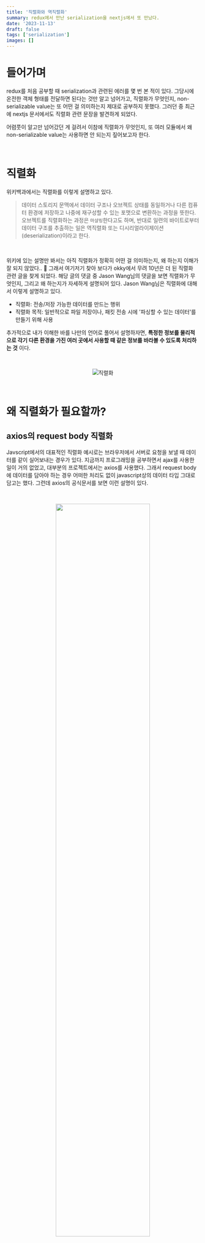 ```yaml
---
title: '직렬화와 역직렬화'
summary: redux에서 만난 serialization을 nextjs에서 또 만났다.
date: '2023-11-13'
draft: false
tags: ['serialization']
images: []
---
```


# 들어가며

redux를 처음 공부할 때 serialization과 관련된 에러를 몇 번 본 적이 있다. 그당시에 온전한 객체 형태를 전달하면 된다는 것만 알고 넘어가고, 직렬화가 무엇인지, non-serializable value는 또 어떤 걸 의미하는지 제대로 공부하지 못했다. 그러던 중 최근에 nextjs 문서에서도 직렬화 관련 문장을 발견하게 되었다.

어렴풋이 알고만 넘어갔던 게 걸려서 이참에 직렬화가 무엇인지, 또 여러 모듈에서 왜 non-serializable value는 사용하면 안 되는지 짚어보고자 한다.

<br/>

# 직렬화

위키백과에서는 직렬화를 이렇게 설명하고 있다.

> 데이터 스토리지 문맥에서 데이터 구조나 오브젝트 상태를 동일하거나 다른 컴퓨터 환경에 저장하고 나중에 재구성할 수 있는 포맷으로 변환하는 과정을 뜻한다. 오브젝트를 직렬화하는 과정은 `마샬링`한다고도 하며, 반대로 일련의 바이트로부터 데이터 구조를 추출하는 일은 역직렬화 또는 디시리얼라이제이션(deserialization)이라고 한다.

<br/>

위키에 있는 설명만 봐서는 아직 직렬화가 정확히 어떤 걸 의미하는지, 왜 하는지 이해가 잘 되지 않았다.. 🫠 그래서 여기저기 찾아 보다가 okky에서 무려 10년은 더 된 직렬화 관련 글을 찾게 되었다. 해당 글의 댓글 중 Jason Wang님의 댓글을 보면 직렬화가 무엇인지, 그리고 왜 하는지가 자세하게 설명되어 있다. Jason Wang님은 직렬화에 대해서 이렇게 설명하고 있다.

- 직렬화: 전송/저장 가능한 데이터를 만드는 행위
- 직렬화 목적: 일반적으로 파일 저장이나, 패킷 전송 시에 '파싱할 수 있는 데이터'를 만들기 위해 사용

추가적으로 내가 이해한 바를 나만의 언어로 풀어서 설명하자면, **특정한 정보를 물리적으로 각기 다른 환경을 가진 여러 곳에서 사용할 때 같은 정보를 바라볼 수 있도록 처리하는 것** 이다.

<br/>

<p align="center">
  <img src="https://hazelcast.com/wp-content/uploads/2021/12/serialization-deserialization-diagram-800x318-1.png" alt="직렬화" />
</p>

<br/>

# 왜 직렬화가 필요할까?

## axios의 request body 직렬화

Javscript에서의 대표적인 직렬화 예시로는 브라우저에서 서버로 요청을 보낼 때 데이터를 같이 실어보내는 경우가 있다. 지금까지 프로그래밍을 공부하면서 ajax를 사용한 일이 거의 없었고, 대부분의 프로젝트에서는 axios를 사용했다. 그래서 request body에 데이터를 담아야 하는 경우 어떠한 처리도 없이 javascript상의 데이터 타입 그대로 담고는 했다. 그런데 axios의 공식문서를 보면 이런 설명이 있다.

<br/>

<p align="center">
  <img src="https://github.com/zubetcha/zulog/assets/91620721/4a6108f5-93d9-4a07-8022-17d6a5793390" width="70%" />
</p>

<br/>

여기서 주목해야 할 부분은 **JSON 데이터 자동 변환** 이다.

javascript에서의 직렬화 예시로 가장 자주 언급되는 게 JSON.stringify 메서드와 JSON.parse 메서드이다. JSON.stringify 메서드는 자바스크립트의 객체를 json 문자열로 직렬화하는 메서드이며, JSON.parse는 json 문자열을 자바스크립트의 객체로 역직렬화하는 메서드라고 잘 알려져 있다.

<br/>

```javascript
const obj = { a: 1 }

// object > JSON
const jsonString = JSON.stringify(obj) // "{"a": 1}"

// JSON > object
const jsonParse = JSON.parse(jsonString) // {a: 1}
```

<br/>

axios는 내부적으로 XMLHttpRequest API를 사용하고 있다. XMLHttpRqeust는 send 메서드를 통해 request body를 전송할 수 있는데, 이 때 전송할 수 있는 데이터의 종류로는 Documnet, Blob, ArrayBuffer, TypesArray, DataView, FormData, URLSearchParams, string literal, object 등으로 정해져 있으며, 일부 데이터 종류는 send 메서드 내부적으로 serialization하는 동작이 내장되어 있다.

그런데 axios 내부적으로도 request body로 전송하는 데이터를 JSON.stringify 메서드를 이용해 직렬화하는 로직이 들어가 있다. 아래 코드는 axios가 요청 객체 중 request body를 변형시키는 함수 중 일부이다.

```javascript
// 생략

if (isObjectPayload && utils.isHTMLForm(data)) {
  data = new FormData(data)
}

if (isFormData) {
  if (!hasJSONContentType) {
    return data
  }
  return hasJSONContentType ? JSON.stringify(formDataToJSON(data)) : data
}

if (
  utils.isArrayBuffer(data) ||
  utils.isBuffer(data) ||
  utils.isStream(data) ||
  utils.isFile(data) ||
  utils.isBlob(data)
) {
  return data
}

if (utils.isArrayBufferView(data)) {
  return data.buffer
}

if (utils.isURLSearchParams(data)) {
  headers.setContentType('application/x-www-form-urlencoded;charset=utf-8', false)
  return data.toString()
}

if (isObjectPayload || hasJSONContentType) {
  headers.setContentType('application/json', false)
  return stringifySafely(data)
}
```

<br/>

코드를 보면 XMLHttpRequest의 send 메서드가 지원하는 형태이더라도 그대로 사용하는 경우와 string literal로 변형하거나 JSON으로 변형하고 있는 걸 확인할 수 있다. send 메서드가 지원하는 데이터 형태임에도 불구하고 변형하는 이유를 코드만으로는 알기 어렵지만 데이터를 읽는 속도 때문이 아닐까..! 라는 게 내 개인적인 추측이다 🤔. 그래서 직렬화는 왜 하는 걸까?

<br/>

## 프로그래밍 언어와 데이터 타입 면에서의 관점

대부분의 언어에서는 데이터의 타입이 **원시의 값 형식** 데이터와 **참조 형식**의 데이터로 나뉘어진다. javascript도 마찬가지로 아래의 그림처럼 두 가지 데이터 타입이 존재한다. 원시형 타입은 변수에 값 자체를 할당하지만, 참조형 타입에서는 변수에 값이 아닌 주소값를 할당한다. 이와 같은 이유로 참조형 타입 데이터의 경우 해당 데이터가 생성된 현재의 어플리케이션 프로세스의 메모리 공간에서만 유효한 데이터를 가질 수 있다.

<p align="center">
  <img src="https://miro.medium.com/v2/resize:fit:1400/1*l_ZDRMLFUVaIO38p9Qkzvw.jpeg" alt="자바스크립트 데이터 타입" width="70%" />
</p>

<br/>

<p align="center">
  <img src="https://miro.medium.com/v2/resize:fit:1400/1*SgXa3IzvgZqhpIl5MB2xkQ.png" alt="자바스크립트 데이터 타입" width="70%" />
</p>

<br/>

예를 들어 아래의 객체를 서버로 전송하려고 할 때, 서버로 해당 객체가 가지고 있는 주소값을 보내더라도 서버는 전달 받은 주소값에 어떤 값들이 있는지 알 수 없다. 전달한 주소값은 보낸 쪽의 메모리에만 존재하기 때문이다. 따라서 데이터를 수신한 쪽에서 올바른 데이터를 파싱할 수 있도록 하려면 참조형 타입이 아닌 원시형 타입의 데이터로 변형해주는 작업이 필요하다. 이 작업이 바로 `직렬화`다.

직렬화한 데이터는 원시형 타입에서의 주소값이 가지고 있던 실제 값 자체들로 구성되어 있기 때문에 직렬화한 데이터 또한 하나의 값이다. 그래서 물리적으로 다른 환경에서도 전달 받은 값 그대로 사용할 수 있는 것이다.

```javascript
// profile에 할당한 주소값은 d10이라고 가정
const profile = { name: 'juhye', age: 100 } // d10

// d10을 서버로 전송
send(profile)

// "{ "name": "juhye", "age": 100 }"
const jsonProfile = JSON.stringify(profile)

// 원시형 값 자체를 전송
send(jsonProfile)
```

<br/>

# Redux와 Nextjs에서의 non-serializable value

## Redux

리덕스를 사용할 때 아래와 같은 에러를 본 적이 있을 것이다. non-serializable value는 말그대로 직렬화를 할 수 없는 데이터를 의미한다.

> A non-serializable value was detected in an action, in the path: payload. Value: CodeMirror ...

redux의 내부 코드를 살펴보면 dispatch로 전달하는 액션 객체에서 우리가 흔히 부르는 payload에 대한 타입을 별도로 강제하고 있지는 않고, 액션 객체의 plain object 여부와 액션 타입의 키 이름 및 타입이 string인지 정도만 체크하고 있다.

```typescript
// src/types/actions.ts

export type Action<T extends string = string> = {
  type: T
}

export interface UnknownAction extends Action {
  [extraProps: string]: unknown
}

export interface AnyAction extends Action {
  [extraProps: string]: any
}
```

위에서 직렬화를 **전송 또는 저장이 가능한 데이터를 만드는 행위** 라고 표현했었다. redux의 스토어 또한 의미상으로는 데이터를 저장하는 곳이다. 단순히 스토어가 저장하는 곳이기 때문에 직렬화 가능한 데이터만 가질 수 있다고 볼 수도 있지만 redux에서는 FAQ에서 조금 더 구체적인 사유를 설명하고 있다.

<br/>

> ### Can I put functions, promises, or other non-serializable items in my store state?
>
> It is highly recommended that you only put plain serializable objects, arrays, and primitives into your store. It's _technically_ possible to insert non-serializable items into the store, but doing so can break the ability to persist and rehydrate the contents of a store, as well as interfere with time-travel debugging.  
> If you are okay with things like persistence and time-travel debugging potentially not working as intended, then you are totally welcome to put non-serializable items into your Redux store. Ultimately, it's _your_ application, and how you implement it is up to you. As with many other things about Redux, just be sure you understand what tradeoffs are involved.

<br/>

위에서 봤던 것처럼 스토어에 저장할 상태의 타입을 별도로 강제하고 있지는 않기 때문에 기술적으로 non-serializable 값을 저장하는 것 자체는 가능하나 만약 그럴 경우 리덕스와 함께 사용하는 부수적인 라이브러리들의 기능을 원활하게 사용할 수 없다고 얘기하고 있다.

위에서 얘기하고 있는 부수적인 라이브러리의 기능은 redux-persist나 devtools 같은 것을 의미하는데, 이들은 우리가 redux의 스토어를 사용하는 애플리케이션이 아닌 브라우저 환경을 사용하는 기능들을 제공한다. 브라우저는 애플리케이션과는 물리적으로 다른 환경일 뿐더러, 브라우저의 스토리지를 사용하는 경우 반드시 직렬화가 가능한 데이터만 사용해야 한다. 왜냐하면 직렬화한 데이터를 역직렬화하는 경우 직렬화하기 전의 원본 데이터 형태를 보장할 수 없기 때문이다.

```javascript
// 생성자로 만든 객체는 non-serializable한 class instance
const now = new Date() // Sat Dec 09 2023 18:44:57 GMT+0900 (한국 표준시)

const jsonString = JSON.stringify(now) // '2023-12-09T09:44:57.995Z'

// 역직렬화 -> Date 객체가 아닌 string
const jsonParse = JSON.parse(jsonString) // '2023-12-09T09:44:57.995Z'
```

<br/>

## Nextjs

nextjs에서도 SSR을 위해 getServierSideProps를 사용하거나 SSG를 위해 getStaticProps를 사용하는 경우 종종 아래와 같은 에러 문구를 만날 때가 있다.

> SerializableError: Error serializing PATH returned from METHOD in "PAGE".  
> Reason:object ("[object Object]") cannot be serialized as JSON. Please only return JSON serializable data types.

사실 풀스택 프레임워크인 nextjs에서는 non-serializable한 데이터 전달을 금지하는 이유를 더 쉽게 유추할 수 있다. server-side와 client-side는 물리적으로 다른 환경이기 때문에 server-side rendering 과정 중 서버에서 클라이언트로 데이터를 **전송**하는 행위가 필요하기 때문이다. getStaticProps 또한 hydration 과정에서 직렬화가 필요하다.

nextjs에서는 아래와 같이 getStaticProps나 getServerSideProps가 반환하는 props가 직렬화가 가능한지를 확인하고 있다. 신기한 점은 null과 undefined 모두 원시값임에도 불구하고 null은 직렬화가 가능하다고 판단하고, undefined는 직렬화가 불가능하다고 판단하고 있다는 것이다.

```javascript
export function isSerializableProps(
  page: string,
  method: string,
  input: any
): true {
  if (!isPlainObject(input)) {
    throw new SerializableError()
  }

  function visit(visited: Map<any, string>, value: any, path: string) {
    if (visited.has(value)) {
      throw new SerializableError()
    }

    visited.set(value, path)
  }

  function isSerializable(
    refs: Map<any, string>,
    value: any,
    path: string
  ): true {
    const type = typeof value
    if (
      value === null ||
      type === 'boolean' ||
      type === 'number' ||
      type === 'string'
    ) {
      return true
    }

    if (type === 'undefined') {
      throw new SerializableError()
    }

    if (isPlainObject(value)) {
      visit(refs, value, path)

      if (
        Object.entries(value).every(([key, nestedValue]) => {
          const nextPath = regexpPlainIdentifier.test(key)
            ? `${path}.${key}`
            : `${path}[${JSON.stringify(key)}]`

          const newRefs = new Map(refs)
          return (
            isSerializable(newRefs, key, nextPath) &&
            isSerializable(newRefs, nestedValue, nextPath)
          )
        })
      ) {
        return true
      }

      throw new SerializableError()
    }

    if (Array.isArray(value)) {
      visit(refs, value, path)

      if (
        value.every((nestedValue, index) => {
          const newRefs = new Map(refs)
          return isSerializable(newRefs, nestedValue, `${path}[${index}]`)
        })
      ) {
        return true
      }

      throw new SerializableError()
    }

    throw new SerializableError()
  }

  return isSerializable(new Map(), input, '')
}

```

<br/>

# 직렬화와 JSON 직렬화

사실 자바스크립트에서 직렬화할 수 있는 타입은 여러 종류가 있다. 아래 그림처럼 원시 타입 외에도 Date, RegExp, Map, Set 객체 등도 근본적으로는 직렬화가 가능하다. 그러나 redux와 nextjs에서는 직렬화가 가능한 객체들도 직렬화가 불가능하다고 판단하고 있다. 그 기준은 JSON으로 직렬화가 가능한지 여부와 JSON.parse 메서드를 통해 역직렬화 했을 때 원본 객체를 유지할 수 있는지의 여부이다.

<p align="center">
<img width="78%" alt="" src="https://github.com/zubetcha/zulog/assets/91620721/0d89bdfa-8c75-4e3f-903b-b8433a476bf7" />
</p>

<br/>

### ref.

참고  
[OKKY - 직렬화 하는 이유가?](https://okky.kr/questions/224715)  
[MDN - XMLHttpRequest](https://developer.mozilla.org/en-US/docs/Web/API/XMLHttpRequest/send)  
[Fetch Spec - XMLHttpRequest BodyInit](https://fetch.spec.whatwg.org/#typedefdef-xmlhttprequestbodyinit)  
[stack overflow - redux-toolkit-what-are-non-serializable-values-and-why-am-i-getting-an-error](https://stackoverflow.com/questions/72069145/redux-toolkit-what-are-non-serializable-values-and-why-am-i-getting-an-error)  
[Redux - do-not-put-non-serializable-values-in-state-or-actions](https://redux.js.org/style-guide/#do-not-put-non-serializable-values-in-state-or-actions)  
[MDN - serialization supported types](https://developer.mozilla.org/ko/docs/Web/API/Web_Workers_API/Structured_clone_algorithm#supported_types)
